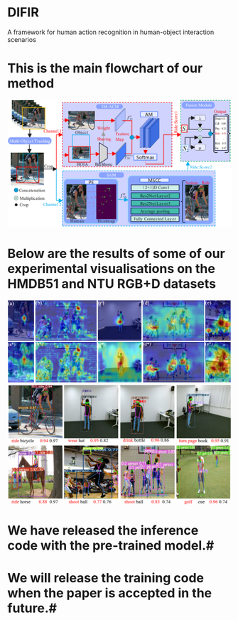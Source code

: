 # DIFIR
A framework for human action recognition in human-object interaction scenarios
# This is the main flowchart of our method #
![](https://github.com/3083156185/DIFIR/blob/main/image/image2.png)
# Below are the results of some of our experimental visualisations on the HMDB51 and NTU RGB+D datasets #
![](https://github.com/3083156185/DIFIR/blob/main/image/image8.png)
![](https://github.com/3083156185/DIFIR/blob/main/image/image9.png)
# We have released the inference code with the pre-trained model.#
# We will release the training code when the paper is accepted in the future.#
